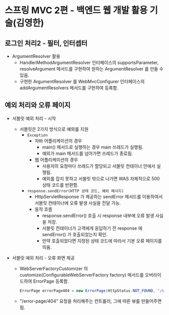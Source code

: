 # 스프링 MVC 2편 - 백엔드 웹 개발 활용 기술(김영한)
## 로그인 처리2 - 필터, 인터셉터
- ArgumentResolver 활용
  - HandlerMethodArgumentResolver 인터페이스의 supportsParameter, resolveArgument 메서드를 구현하여 원하는 ArgumentResolver 를 만들 수 있음.
  - 구현한 ArgumentResolver 를 WebMvcConfigurer 인터페이스의 addArgumentResolvers 메서드를 구현하여 등록함.

## 예외 처리와 오류 페이지
- 서블릿 예외 처리 - 시작
  - 서블릿은 2가지 방식으로 예외를 지원
    - `Exception`
      - 자바 어플리케이션의 경우
        - main() 메서드로 실행하는 경우 main 쓰레드가 실행됨.
        - 예외가 main 메서드를 넘어가면 쓰레드가 종료됨.
      - 웹 어플리케이션의 경우
        - 사용자의 요청마다 쓰레드가 할당되고 서블릿 컨테이너 안에서 실행됨.
        - 예외를 잡지 못하고 서블릿 밖으로 나가면 WAS 자체적으로 500 상태 코드를 반환함.
    - `response.sendError(HTTP 상태 코드, 예외 메시지)`
      - HttpServletResponse 가 제공하는 sendError 메서드를 이용하여서 서블릿 컨테이너에 오류 발생 사실을 전달 가능.
      - 동작 흐름
        - response.sendError() 호출 시 response 내부에 오류 발생 사실을 저장.
        - 서블릿 컨테이너가 고객에게 응답하기 전 response 에 sendError() 가 호출되었는지 확인.
        - 만약 호출되었다면 지정된 상태 코드에 따라서 기본 오류 페이지를 띄움.

- 서블릿 예외 처리 - 오류 화면 제공
  - WebServerFactoryCustomizer<ConfigurableWebServerFactory> 의 customize(ConfigurableWebServerFactory factory) 메서드를 오버라이드하여 ErrorPage 등록함.
    ``` java
    ErrorPage errorPage404 = new ErrorPage(HttpStatus.NOT_FOUND, "/error-page/404");
    ```
  - "/error-page/404" 요청을 처리해주는 컨트롤러, 그에 따른 뷰를 만들어주면 됨.
